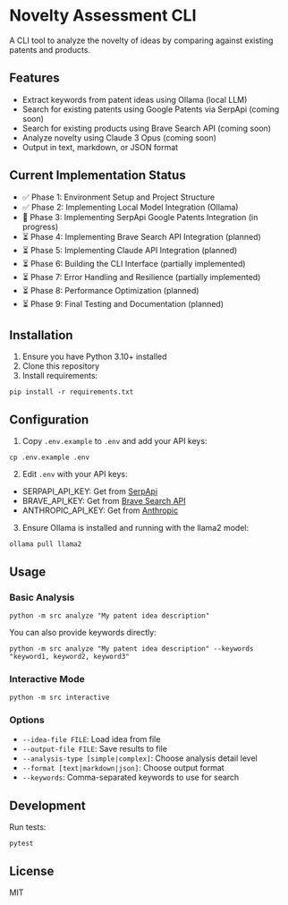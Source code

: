 # Novelty Assessment CLI

A CLI tool to analyze the novelty of ideas by comparing against existing patents and products.

## Features

- Extract keywords from patent ideas using Ollama (local LLM)
- Search for existing patents using Google Patents via SerpApi (coming soon)
- Search for existing products using Brave Search API (coming soon)
- Analyze novelty using Claude 3 Opus (coming soon)
- Output in text, markdown, or JSON format

## Current Implementation Status

- ✅ Phase 1: Environment Setup and Project Structure
- ✅ Phase 2: Implementing Local Model Integration (Ollama)
- 🔄 Phase 3: Implementing SerpApi Google Patents Integration (in progress)
- ⏳ Phase 4: Implementing Brave Search API Integration (planned)
- ⏳ Phase 5: Implementing Claude API Integration (planned)
- ⏳ Phase 6: Building the CLI Interface (partially implemented)
- ⏳ Phase 7: Error Handling and Resilience (partially implemented)
- ⏳ Phase 8: Performance Optimization (planned)
- ⏳ Phase 9: Final Testing and Documentation (planned)

## Installation

1. Ensure you have Python 3.10+ installed
2. Clone this repository
3. Install requirements:
```
pip install -r requirements.txt
```

## Configuration

1. Copy `.env.example` to `.env` and add your API keys:
```
cp .env.example .env
```
2. Edit `.env` with your API keys:
- SERPAPI_API_KEY: Get from [SerpApi](https://serpapi.com/)
- BRAVE_API_KEY: Get from [Brave Search API](https://brave.com/search/api/)
- ANTHROPIC_API_KEY: Get from [Anthropic](https://www.anthropic.com/)

3. Ensure Ollama is installed and running with the llama2 model:
```
ollama pull llama2
```

## Usage

### Basic Analysis

```
python -m src analyze "My patent idea description"
```

You can also provide keywords directly:
```
python -m src analyze "My patent idea description" --keywords "keyword1, keyword2, keyword3"
```

### Interactive Mode

```
python -m src interactive
```

### Options

- `--idea-file FILE`: Load idea from file
- `--output-file FILE`: Save results to file
- `--analysis-type [simple|complex]`: Choose analysis detail level
- `--format [text|markdown|json]`: Choose output format
- `--keywords`: Comma-separated keywords to use for search

## Development

Run tests:
```
pytest
```

## License

MIT 